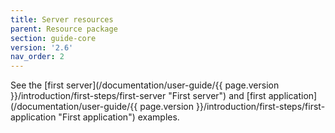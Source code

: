 ```yaml
---
title: Server resources
parent: Resource package
section: guide-core
version: '2.6'
nav_order: 2
---
```

See the [first server](/documentation/user-guide/{{ page.version }}/introduction/first-steps/first-server "First server")
and [first application](/documentation/user-guide/{{ page.version }}/introduction/first-steps/first-application "First application")
examples.
